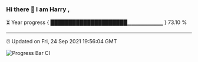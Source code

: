### Hi there 👋 I am Harry , 

⏳ Year progress { █████████████████████▁▁▁▁▁▁▁▁▁ } 73.10 %

---

⏰ Updated on Fri, 24 Sep 2021 19:56:04 GMT

![Progress Bar CI](https://github.com/duykhang68/duykhang68/workflows/Progress%20Bar%20CI/badge.svg)
